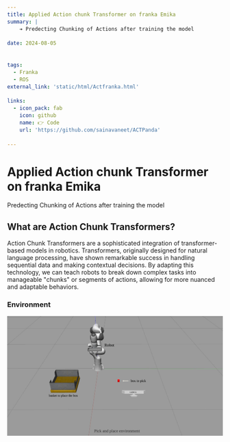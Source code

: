 ```yaml
---
title: Applied Action chunk Transformer on franka Emika 
summary: |
    ➔ Predecting Chunking of Actions after training the model 

date: 2024-08-05


tags:
  - Franka
  - ROS
external_link: 'static/html/Actfranka.html'

links:
  - icon_pack: fab
    icon: github
    name: 👉 Code
    url: 'https://github.com/sainavaneet/ACTPanda'

---
```

# Applied Action chunk Transformer on franka Emika 

Predecting Chunking of Actions after training the model 
  


## What are Action Chunk Transformers?​
Action Chunk Transformers are a sophisticated integration of transformer-based models in robotics. Transformers, originally designed for natural language processing, have shown remarkable success in handling sequential data and making contextual decisions. By adapting this technology, we can teach robots to break down complex tasks into manageable "chunks" or segments of actions, allowing for more nuanced and adaptable behaviors.

### Environment

![Environment](env.jpg)

